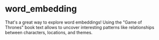 # word_embedding
That's a great way to explore word embeddings! Using the "Game of Thrones" book text allows to uncover interesting patterns like relationships between characters, locations, and themes. 
